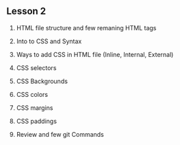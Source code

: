 

## Lesson 2


1. HTML file structure and few remaning HTML tags

2. Into to CSS and Syntax

3. Ways to add CSS in HTML file (Inline, Internal, External)

4. CSS selectors

5. CSS Backgrounds

6. CSS colors

7. CSS margins

8. CSS paddings

9. Review and few git Commands


